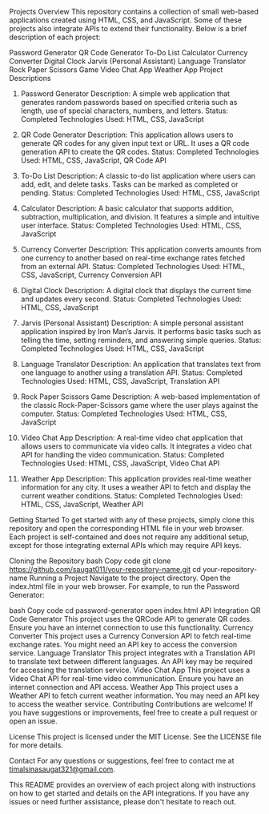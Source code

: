 Projects Overview
This repository contains a collection of small web-based applications created using HTML, CSS, and JavaScript. Some of these projects also integrate APIs to extend their functionality. Below is a brief description of each project:

Password Generator
QR Code Generator
To-Do List
Calculator
Currency Converter
Digital Clock
Jarvis (Personal Assistant)
Language Translator
Rock Paper Scissors Game
Video Chat App
Weather App
Project Descriptions
1. Password Generator
Description: A simple web application that generates random passwords based on specified criteria such as length, use of special characters, numbers, and letters.
Status: Completed
Technologies Used: HTML, CSS, JavaScript

2. QR Code Generator
Description: This application allows users to generate QR codes for any given input text or URL. It uses a QR code generation API to create the QR codes.
Status: Completed
Technologies Used: HTML, CSS, JavaScript, QR Code API

3. To-Do List
Description: A classic to-do list application where users can add, edit, and delete tasks. Tasks can be marked as completed or pending.
Status: Completed
Technologies Used: HTML, CSS, JavaScript

4. Calculator
Description: A basic calculator that supports addition, subtraction, multiplication, and division. It features a simple and intuitive user interface.
Status: Completed
Technologies Used: HTML, CSS, JavaScript

5. Currency Converter
Description: This application converts amounts from one currency to another based on real-time exchange rates fetched from an external API.
Status: Completed
Technologies Used: HTML, CSS, JavaScript, Currency Conversion API

6. Digital Clock
Description: A digital clock that displays the current time and updates every second.
Status: Completed
Technologies Used: HTML, CSS, JavaScript

7. Jarvis (Personal Assistant)
Description: A simple personal assistant application inspired by Iron Man’s Jarvis. It performs basic tasks such as telling the time, setting reminders, and answering simple queries.
Status: Completed
Technologies Used: HTML, CSS, JavaScript

8. Language Translator
Description: An application that translates text from one language to another using a translation API.
Status: Completed
Technologies Used: HTML, CSS, JavaScript, Translation API

9. Rock Paper Scissors Game
Description: A web-based implementation of the classic Rock-Paper-Scissors game where the user plays against the computer.
Status: Completed
Technologies Used: HTML, CSS, JavaScript

10. Video Chat App
Description: A real-time video chat application that allows users to communicate via video calls. It integrates a video chat API for handling the video communication.
Status: Completed
Technologies Used: HTML, CSS, JavaScript, Video Chat API

11. Weather App
Description: This application provides real-time weather information for any city. It uses a weather API to fetch and display the current weather conditions.
Status: Completed
Technologies Used: HTML, CSS, JavaScript, Weather API

Getting Started
To get started with any of these projects, simply clone this repository and open the corresponding HTML file in your web browser. Each project is self-contained and does not require any additional setup, except for those integrating external APIs which may require API keys.

Cloning the Repository
bash
Copy code
git clone https://github.com/saugat011/your-repository-name.git
cd your-repository-name
Running a Project
Navigate to the project directory.
Open the index.html file in your web browser.
For example, to run the Password Generator:

bash
Copy code
cd password-generator
open index.html
API Integration
QR Code Generator
This project uses the QRCode API to generate QR codes.
Ensure you have an internet connection to use this functionality.
Currency Converter
This project uses a Currency Conversion API to fetch real-time exchange rates.
You might need an API key to access the conversion service.
Language Translator
This project integrates with a Translation API to translate text between different languages.
An API key may be required for accessing the translation service.
Video Chat App
This project uses a Video Chat API for real-time video communication.
Ensure you have an internet connection and API access.
Weather App
This project uses a Weather API to fetch current weather information.
You may need an API key to access the weather service.
Contributing
Contributions are welcome! If you have suggestions or improvements, feel free to create a pull request or open an issue.

License
This project is licensed under the MIT License. See the LICENSE file for more details.

Contact
For any questions or suggestions, feel free to contact me at timalsinasaugat321@gmail.com.

This README provides an overview of each project along with instructions on how to get started and details on the API integrations. If you have any issues or need further assistance, please don't hesitate to reach out.

